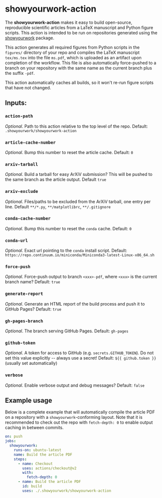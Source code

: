 # showyourwork-action

The **showyourwork-action** makes it easy to build open-source, reproducible scientific articles from a LaTeX manuscript and Python figure scripts. This action is intended to be run on repositories generated using the [showyourwork](https://github.com/rodluger/showyourwork) package.

This action generates all required figures from Python scripts in the `figures/` directory of your repo and compiles the LaTeX manuscript `tex/ms.tex` into the file `ms.pdf`, which is uploaded as an artifact upon completion of the workflow. This file is also automatically force-pushed to a branch on your repository with the same name as the current branch plus the suffix `-pdf`.

This action automatically caches all builds, so it won't re-run figure scripts that have not changed.

## Inputs:

### `action-path`

_Optional_. Path to this action relative to the top level of the repo. Default: `.showyourwork/showyourwork-action`

### `article-cache-number`

_Optional_. Bump this number to reset the article cache. Default: `0`

### `arxiv-tarball`

_Optional_. Build a tarball for easy ArXiV submission? This will be pushed to the same branch as the article output. Default `true`

### `arxiv-exclude`

_Optional_. Files/paths to be excluded from the ArXiV tarball, one entry per line. Default `**/*.py`, `**/matplotlibrc`, `**/.gitignore`

### `conda-cache-number`

_Optional_. Bump this number to reset the `conda` cache. Default: `0`

### `conda-url`

_Optional_. Exact url pointing to the `conda` install script. Default: `https://repo.continuum.io/miniconda/Miniconda3-latest-Linux-x86_64.sh`

### `force-push`

_Optional_. Force-push output to branch `<xxx>-pdf`, where `<xxx>` is the current branch name? Default: `true`

### `generate-report`

_Optional_. Generate an HTML report of the build process and push it to GitHub Pages? Default: `true`

### `gh-pages-branch`

_Optional_. The branch serving GitHub Pages. Default: `gh-pages`

### `github-token`

_Optional_. A token for access to GitHub (e.g. `secrets.GITHUB_TOKEN`). Do not set this value explicitly -- always use a secret! Default: `${{ github.token }}` (usually set automatically)

### `verbose`

_Optional_. Enable verbose output and debug messages? Default: `false`

## Example usage

Below is a complete example that will automatically compile the article PDF on a repository with a `showyourwork`-conforming layout. Note that it is recommended to check out the repo with `fetch-depth: 0` to enable output caching in between commits.

```yaml
on: push
jobs:
  showyourwork:
    runs-on: ubuntu-latest
    name: Build the article PDF
    steps:
      - name: Checkout
        uses: actions/checkout@v2
        with:
          fetch-depth: 0
      - name: Build the article PDF
        id: build
        uses: ./.showyourwork/showyourwork-action
```
